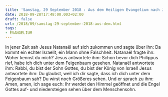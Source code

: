 ```yaml
---
title: 'Samstag, 29 September 2018 : Aus dem Heiligen Evangelium nach Johannes - Joh 1,47-51.'
date: 2018-09-28T17:48:00.003+02:00
draft: false
url: /2018/09/samstag-29-september-2018-aus-dem.html
tags: 
- EVANGELIUM
---
```


In jener Zeit sah Jesus Natanaël auf sich zukommen und sagte über ihn: Da kommt ein echter Israelit, ein Mann ohne Falschheit. Natanaël fragte ihn: Woher kennst du mich? Jesus antwortete ihm: Schon bevor dich Philippus rief, habe ich dich unter dem Feigenbaum gesehen. Natanaël antwortete ihm: Rabbi, du bist der Sohn Gottes, du bist der König von Israel! Jesus antwortete ihm: Du glaubst, weil ich dir sagte, dass ich dich unter dem Feigenbaum sah? Du wirst noch Größeres sehen. Und er sprach zu ihm: Amen, amen, ich sage euch: Ihr werdet den Himmel geöffnet und die Engel Gottes auf- und niedersteigen sehen über dem Menschensohn.